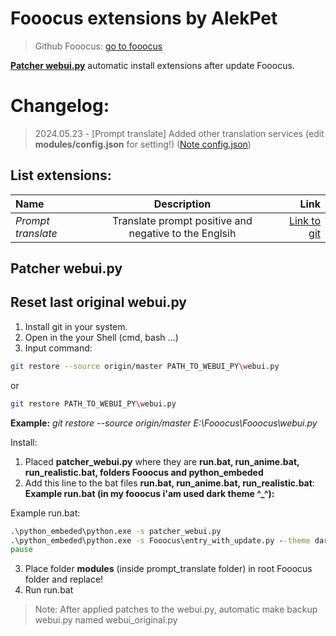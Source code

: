 # Fooocus extensions by AlekPet

> Github Fooocus: [go to fooocus](https://github.com/lllyasviel/Fooocus)

**[Patcher webui.py](#patcher-webuipy)** automatic install extensions after update Fooocus.

# Changelog:

> 2024.05.23 - [Prompt translate] Added other translation services (edit **modules/config.json** for setting!) ([Note config.json](https://github.com/AlekPet/Fooocus_Extensions_AlekPet/tree/main/prompt_translate#note-settings))

## List extensions:

| Name               |                      Description                      |                                                                                            Link |
| :----------------- | :---------------------------------------------------: | ----------------------------------------------------------------------------------------------: |
| _Prompt translate_ | Translate prompt positive and negative to the Englsih | [Link to git](https://github.com/AlekPet/Fooocus_Extensions_AlekPet/tree/main/prompt_translate) |

## Patcher webui.py

## Reset last original webui.py

1. Install git in your system.
2. Open in the your Shell (cmd, bash ...)
3. Input command:

```bash
git restore --source origin/master PATH_TO_WEBUI_PY\webui.py
```

or

```bash
git restore PATH_TO_WEBUI_PY\webui.py
```

**Example:** _git restore --source origin/master E:\Fooocus\Fooocus\webui.py_

Install:

1. Placed **patcher_webui.py** where they are **run.bat, run_anime.bat, run_realistic.bat, folders Fooocus and python_embeded**
2. Add this line to the bat files **run.bat, run_anime.bat, run_realistic.bat**:
   **Example run.bat (in my fooocus i'am used dark theme ^\_^):**

Example run.bat:

```cmd
.\python_embeded\python.exe -s patcher_webui.py
.\python_embeded\python.exe -s Fooocus\entry_with_update.py --theme dark
pause
```

3. Place folder **modules** (inside prompt_translate folder) in root Fooocus folder and replace!
4. Run run.bat

> Note: After applied patches to the webui.py, automatic make backup webui.py named webui_original.py
